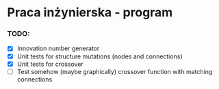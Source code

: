 # Praca inżynierska - program

### TODO:
- [X] Innovation number generator
- [X] Unit tests for structure mutations (nodes and connections)
- [X] Unit tests for crossover
- [ ] Test somehow (maybe graphically) crossover function with matching connections
